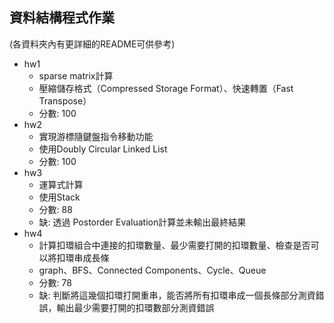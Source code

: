 ## 資料結構程式作業
(各資料夾內有更詳細的README可供參考)
- hw1
  - sparse matrix計算
  - 壓縮儲存格式（Compressed Storage Format）、快速轉置（Fast Transpose）
  - 分數: 100
- hw2
  - 實現游標隨鍵盤指令移動功能
  - 使用Doubly Circular Linked List
  - 分數: 100
- hw3
  - 運算式計算
  - 使用Stack
  - 分數: 88
  - 缺: 透過 Postorder Evaluation計算並未輸出最終結果
- hw4
  - 計算扣環組合中連接的扣環數量、最少需要打開的扣環數量、檢查是否可以將扣環串成長條
  - graph、BFS、Connected Components、Cycle、Queue 
  - 分數: 78
  - 缺: 判斷將這幾個扣環打開重串，能否將所有扣環串成一個長條部分測資錯誤，輸出最少需要打開的扣環數部分測資錯誤 
